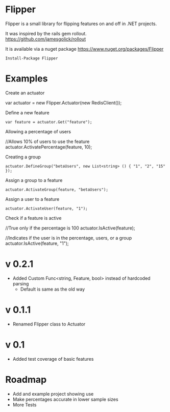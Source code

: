 Flipper
=======

Flipper is a small library for flipping features on and off in .NET projects.

It was inspired by the rails gem rollout. https://github.com/jamesgolick/rollout

It is available via a nuget package https://www.nuget.org/packages/Flipper

    Install-Package Flipper

Examples
========

Create an actuator

  var actuator = new Flipper.Actuator(new RedisClient());

Define a new feature

	var feature = actuator.Get("feature");

Allowing a percentage of users

  //Allows 10% of users to use the feature
	actuator.ActivatePercentage(feature, 10); 

Creating a group

	actuator.DefineGroup("betaUsers", new List<string> () { "1", "2", "15" });

Assign a group to a feature

	actuator.ActivateGroup(feature, "betaUsers");

Assign a user to a feature

	actuator.ActivateUser(feature, "1");

Check if a feature is active

  //True only if the percentage is 100
	actuator.IsActive(feature); 

  //Indicates if the user is in the percentage, users, or a group
	actuator.IsActive(feature, "1"); 

v 0.2.1
=======

- Added Custom Func<string, Feature, bool> instead of hardcoded parsing
  - Default is same as the old way 

v 0.1.1
=======

- Renamed Flipper class to Actuator

v 0.1
=====

- Added test coverage of basic features


Roadmap
=======

- Add and example project showing use
- Make percentages accurate in lower sample sizes
- More Tests
